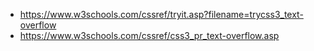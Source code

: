 - https://www.w3schools.com/cssref/tryit.asp?filename=trycss3_text-overflow
- https://www.w3schools.com/cssref/css3_pr_text-overflow.asp
